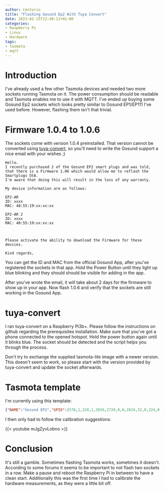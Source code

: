 ```yaml
---
author: Centurio
title: "Flashing Gosund Ep2 With Tuya Convert"
date: 2023-02-15T22:49:11+01:00
categories:
- Raspberry Pi
- Linux
- Hardware
tags:
- tasmota
- mqtt
---
```

# Introduction
I've already used a few other Tasmota devices and needed two more sockets running Tasmota on it. The power consumption should be readable and Tasmota enables me to use it with MQTT. I've ended up buying some Gosund Ep2 sockets which looks pretty similar to Gosund EP1/EP111 I've used before. However, flashing them isn't that trivial.

# Firmware 1.0.4 to 1.0.6
The sockets come with version 1.0.4 preinstalled. That version cannot be converted using [tuya-convert](https://github.com/ct-Open-Source/tuya-convert), so you'll need to write the Gosund support a nice email with your wishes ;)

```
Hello.
I recently purchased 2 of the Gosund EP2 smart plugs and was told,
that there is a Firmware 1.06 which would allow me to reflash the
Smartplugs OtA.
I'm aware that doing this will result in the loss of any warranty.

My device information are as follows:

EP2-AR
ID: xxxx
MAC: 48:55:19:xx:xx:xx

EP2-AR 2
ID: xxxx
MAC: 48:55:19:xx:xx:xx



Please activate the ability to download the Firmware for these devices.

Kind regards,
```

You can get the ID and MAC from the official Gosund App, after you've registered the sockets in that app. Hold the Power Button until they light up blue blinking and they should should be visible for adding in the app.

After you've wrote the email, it will take about 2 days for the firmware to show up in your app. Now flash 1.0.6 and verify that the sockets are still working in the Gosund App.

# tuya-convert
I ran tuya-convert on a Raspberry Pi3b+. Please follow the instructions on github regarding the prerequisites installation. Make sure that you've got a phone connected to the opened hotspot. Hold the power button again until it blinks blue. The socket should be detected and the script helps you through the process.

Don't try to exchange the supplied tasmota-lite image with a newer version. This doesn't seem to work, so please start with the version provided by tuya-convert and update the socket afterwards.

# Tasmota template
I'm currently using this template:

```json
{"NAME":"Gosund EP2","GPIO":[576,1,320,1,2656,2720,0,0,2624,32,0,224,0,0],"FLAG":0,"BASE":45}
```

I then only had to follow the calibration suggestions:

{{< youtube mJgZyvLobno >}}

# Conclusion
It's still a gamble. Sometimes flashing Tasmota works, sometimes it doesn't. According to some forums it seems to be important to not flash two sockets in a row. Make a pause and reboot the Raspberry Pi in between to have a clean start. Additionally this was the first time I had to calibrate the hardware measurements, as they were a little bit off.